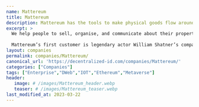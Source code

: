```yaml
---
name: Mattereum
title: Mattereum
description: Mattereum has the tools to make physical goods flow around the world as easily as information using Ethereum blockchain smart contracts.
excerpt: >
  We help people to sell, organise, and communicate about their property with confidence. Strong product knowledge ensures everyone derives maximum value from objects they buy, sell, and own.
  
  Mattereum’s first customer is legendary actor William Shatner’s company Third Millenia. Using Mattereum Asset Passports to authenticate important collectibles and memorabilia from Mr Shatner’s long and distinguished career will ensure that these items continue to grow in value by retaining their provenance indefinitely.  
layout: companies
permalink: companies/Mattereum/
canonical_url: 'https://decentralized-id.com/companies/Mattereum/'
categories: ["Companies"]
tags: ["Enterprise","DWeb","IOT","Ethereum","Metaverse"]
header:
   image: # /images/Mattereum_header.webp
   teaser: # /images/Mattereum_teaser.webp 
last_modified_at: 2023-03-22
---
```

